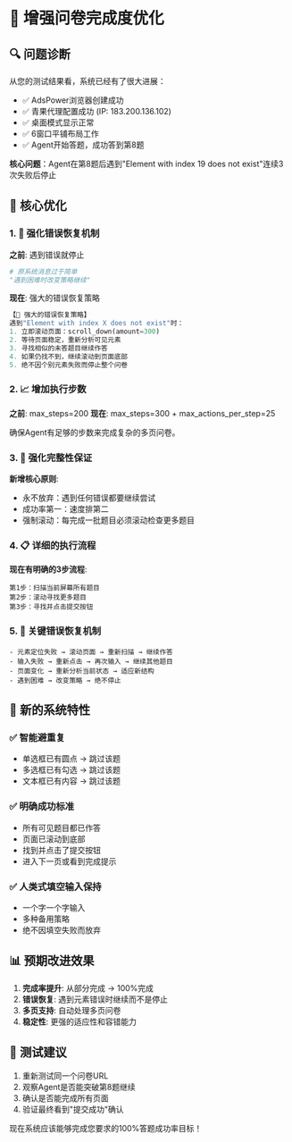 # 🎯 增强问卷完成度优化

## 🔍 问题诊断

从您的测试结果看，系统已经有了很大进展：
- ✅ AdsPower浏览器创建成功
- ✅ 青果代理配置成功 (IP: 183.200.136.102)
- ✅ 桌面模式显示正常
- ✅ 6窗口平铺布局工作
- ✅ Agent开始答题，成功答到第8题

**核心问题**：Agent在第8题后遇到"Element with index 19 does not exist"连续3次失败后停止

## 🚀 核心优化

### 1. 🔧 强化错误恢复机制

**之前**: 遇到错误就停止
```python
# 原系统消息过于简单
"遇到困难时改变策略继续"
```

**现在**: 强大的错误恢复策略
```python
【🔧 强大的错误恢复策略】
遇到"Element with index X does not exist"时：
1. 立即滚动页面：scroll_down(amount=300)
2. 等待页面稳定，重新分析可见元素
3. 寻找相似的未答题目继续作答
4. 如果仍找不到，继续滚动到页面底部
5. 绝不因个别元素失败而停止整个问卷
```

### 2. 📈 增加执行步数

**之前**: max_steps=200
**现在**: max_steps=300 + max_actions_per_step=25

确保Agent有足够的步数来完成复杂的多页问卷。

### 3. 🎯 强化完整性保证

**新增核心原则**:
- 永不放弃：遇到任何错误都要继续尝试
- 成功率第一：速度排第二
- 强制滚动：每完成一批题目必须滚动检查更多题目

### 4. 📋 详细的执行流程

**现在有明确的3步流程**:
```
第1步：扫描当前屏幕所有题目
第2步：滚动寻找更多题目  
第3步：寻找并点击提交按钮
```

### 5. 🚨 关键错误恢复机制

```
- 元素定位失败 → 滚动页面 → 重新扫描 → 继续作答
- 输入失败 → 重新点击 → 再次输入 → 继续其他题目
- 页面变化 → 重新分析当前状态 → 适应新结构
- 遇到困难 → 改变策略 → 绝不停止
```

## 🎯 新的系统特性

### ✅ 智能避重复
- 单选框已有圆点 → 跳过该题
- 多选框已有勾选 → 跳过该题
- 文本框已有内容 → 跳过该题

### ✅ 明确成功标准
- 所有可见题目都已作答
- 页面已滚动到底部
- 找到并点击了提交按钮
- 进入下一页或看到完成提示

### ✅ 人类式填空输入保持
- 一个字一个字输入
- 多种备用策略
- 绝不因填空失败而放弃

## 📊 预期改进效果

1. **完成率提升**: 从部分完成 → 100%完成
2. **错误恢复**: 遇到元素错误时继续而不是停止
3. **多页支持**: 自动处理多页问卷
4. **稳定性**: 更强的适应性和容错能力

## 🧪 测试建议

1. 重新测试同一个问卷URL
2. 观察Agent是否能突破第8题继续
3. 确认是否能完成所有页面
4. 验证最终看到"提交成功"确认

现在系统应该能够完成您要求的100%答题成功率目标！ 